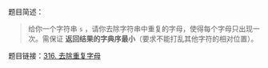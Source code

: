 题目简述：

> 给你一个字符串 `s` ，请你去除字符串中重复的字母，使得每个字母只出现一次。需保证 **返回结果的字典序最小**（要求不能打乱其他字符的相对位置）。

题目链接：[316. 去除重复字母](https://leetcode.cn/problems/remove-duplicate-letters/)

